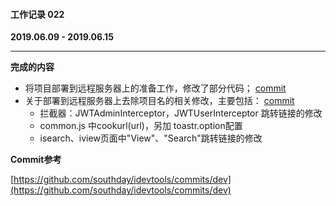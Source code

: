 #### 工作记录 022
**2019.06.09 - 2019.06.15**

---

**完成的内容**

- 将项目部署到远程服务器上的准备工作，修改了部分代码； [commit](https://github.com/southday/idevtools/commit/c39698819ca9dea1632857a4b2a4afd9eae556d6)
- 关于部署到远程服务器上去除项目名的相关修改，主要包括： [commit](https://github.com/southday/idevtools/commit/c8415b88c8005712e61636a4ed0676e1c1577b26)
    + 拦截器：JWTAdminInterceptor，JWTUserInterceptor 跳转链接的修改
    + common.js 中cookurl(url)，另加 toastr.option配置
    + isearch、iview页面中"View"、"Search"跳转链接的修改

**Commit参考**

[https://github.com/southday/idevtools/commits/dev](https://github.com/southday/idevtools/commits/dev)